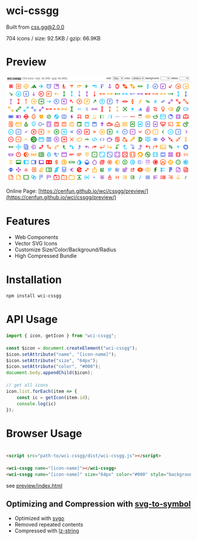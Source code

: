 # wci-cssgg
Built from [css.gg@2.0.0](https://github.com/astrit/css.gg)  

704 icons / size: 92.5KB / gzip: 66.9KB  



# Preview
![screenshot](preview/screenshot.png)

Online Page: [https://cenfun.github.io/wci/cssgg/preview/](https://cenfun.github.io/wci/cssgg/preview/)

# Features
* Web Components
* Vector SVG Icons 
* Customize Size/Color/Background/Radius
* High Compressed Bundle
# Installation
```sh
npm install wci-cssgg
```
# API Usage
```js
import { icon, getIcon } from "wci-cssgg";

const $icon = document.createElement("wci-cssgg");
$icon.setAttribute("name", "[icon-name]");
$icon.setAttribute("size", "64px");
$icon.setAttribute("color", "#000");
document.body.appendChild($icon);

// get all icons
icon.list.forEach(item => {
    const ic = getIcon(item.id);
    console.log(ic)
});
```
# Browser Usage
```html

<script src="path-to/wci-cssgg/dist/wci-cssgg.js"></script>

<wci-cssgg name="[icon-name]"></wci-cssgg>
<wci-cssgg name="[icon-name]" size="64px" color="#000" style="background:#f5f5f5;"></wci-cssgg>
```
see [preview/index.html](preview/index.html)

## Optimizing and Compression with [svg-to-symbol](https://github.com/cenfun/svg-to-symbol)
* Optimized with [svgo](https://github.com/svg/svgo)
* Removed repeated contents
* Compressed with [lz-string](https://github.com/pieroxy/lz-string)